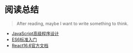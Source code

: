 # 阅读总结
> After reading, maybe I want to write something to think.

- [JavaScript高级程序设计](./JavaScript高级程序设计/Catalog.md)
- [ES6标准入门](./ES6标准入门/Catalog.md)
- [React16.6官方文档](./React16.6官方文档/Catalog.md)